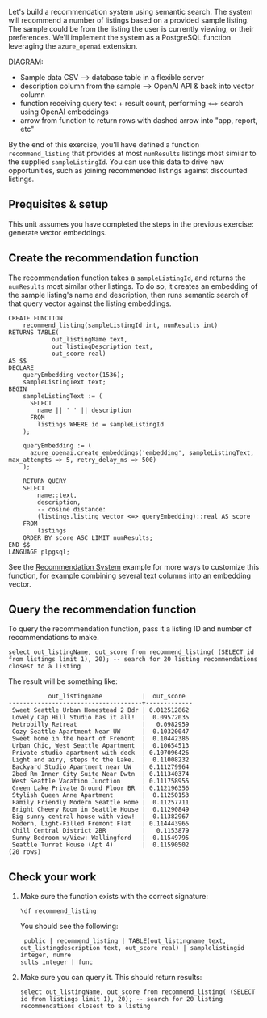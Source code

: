 Let's build a recommendation system using semantic search. The system will recommend a number of listings based on a provided sample listing. The sample could be from the listing the user is currently viewing, or their preferences. We'll implement the system as a PostgreSQL function leveraging the `azure_openai` extension.

DIAGRAM:

- Sample data CSV --> database table in a flexible server
- description column from the sample --> OpenAI API & back into vector column
- function receiving query text + result count, performing `<=>` search using OpenAI embeddings
- arrow from function to return rows with dashed arrow into "app, report, etc"

By the end of this exercise, you'll have defined a function `recommend_listing` that provides at most `numResults` listings most similar to the supplied `sampleListingId`. You can use this data to drive new opportunities, such as joining recommended listings against discounted listings.

## Prequisites & setup

This unit assumes you have completed the steps in the previous exercise: generate vector embeddings.

## Create the recommendation function

The recommendation function takes a `sampleListingId`, and returns the `numResults` most similar other listings. To do so, it creates an embedding of the sample listing's name and description, then runs semantic search of that query vector against the listing embeddings.

```postgresql
CREATE FUNCTION
    recommend_listing(sampleListingId int, numResults int) 
RETURNS TABLE(
            out_listingName text,
            out_listingDescription text,
            out_score real)
AS $$  
DECLARE
    queryEmbedding vector(1536); 
    sampleListingText text; 
BEGIN 
    sampleListingText := (
      SELECT
        name || ' ' || description
      FROM
        listings WHERE id = sampleListingId
    ); 

    queryEmbedding := (
      azure_openai.create_embeddings('embedding', sampleListingText, max_attempts => 5, retry_delay_ms => 500)
    );

    RETURN QUERY  
    SELECT
        name::text,
        description,
        -- cosine distance:
        (listings.listing_vector <=> queryEmbedding)::real AS score
    FROM
        listings  
    ORDER BY score ASC LIMIT numResults;
END $$
LANGUAGE plpgsql; 
```

See the [Recommendation System](https://learn.microsoft.com/en-us/azure/postgresql/flexible-server/generative-ai-recommendation-system) example for more ways to customize this function, for example combining several text columns into an embedding vector.

## Query the recommendation function

To query the recommendation function, pass it a listing ID and number of recommendations to make.

```postgresql
select out_listingName, out_score from recommend_listing( (SELECT id from listings limit 1), 20); -- search for 20 listing recommendations closest to a listing
```

The result will be something like:

```
           out_listingname           |  out_score  
-------------------------------------+-------------
 Sweet Seattle Urban Homestead 2 Bdr | 0.012512862
 Lovely Cap Hill Studio has it all!  |  0.09572035
 Metrobilly Retreat                  |   0.0982959
 Cozy Seattle Apartment Near UW      |  0.10320047
 Sweet home in the heart of Fremont  |  0.10442386
 Urban Chic, West Seattle Apartment  |  0.10654513
 Private studio apartment with deck  | 0.107096426
 Light and airy, steps to the Lake.  |  0.11008232
 Backyard Studio Apartment near UW   | 0.111279964
 2bed Rm Inner City Suite Near Dwtn  | 0.111340374
 West Seattle Vacation Junction      | 0.111758955
 Green Lake Private Ground Floor BR  | 0.112196356
 Stylish Queen Anne Apartment        |  0.11250153
 Family Friendly Modern Seattle Home |  0.11257711
 Bright Cheery Room in Seattle House |  0.11290849
 Big sunny central house with view!  |  0.11382967
 Modern, Light-Filled Fremont Flat   | 0.114443965
 Chill Central District 2BR          |   0.1153879
 Sunny Bedroom w/View: Wallingford   |  0.11549795
 Seattle Turret House (Apt 4)        |  0.11590502
(20 rows)
```

## Check your work

1. Make sure the function exists with the correct signature:

   ```postgresql
   \df recommend_listing
   ```

   You should see the following:

   ```
    public | recommend_listing | TABLE(out_listingname text, out_listingdescription text, out_score real) | samplelistingid integer, numre
   sults integer | func
   ```

2. Make sure you can query it. This should return results:

   ```postgresql
   select out_listingName, out_score from recommend_listing( (SELECT id from listings limit 1), 20); -- search for 20 listing recommendations closest to a listing
   ```

